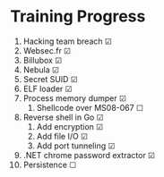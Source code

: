 # Training Progress

1. Hacking team breach ☑ 
2. Websec.fr ☑ 
3. Billubox ☑ 
4. Nebula ☑ 
5. Secret SUID ☑ 
6. ELF loader ☑ 
7. Process memory dumper ☑ 
    1. Shellcode over MS08-067 ☐
8. Reverse shell in Go ☑ 
    1. Add encryption ☑ 
    2. Add file I/O ☑ 
    3. Add port tunneling ☑ 
9. .NET chrome password extractor ☑ 
10. Persistence ☐
